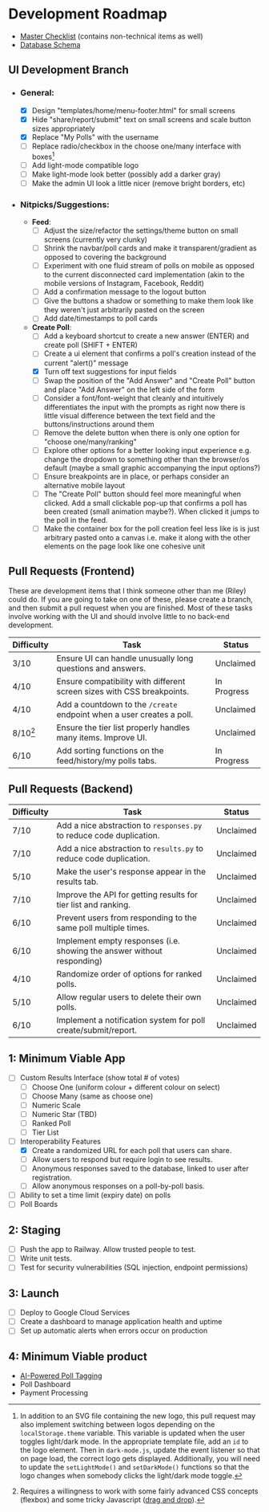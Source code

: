 # Development Roadmap

- [Master Checklist](https://docs.google.com/spreadsheets/d/1_l05MRtndCjIhHvqixORiueiIIFqz9E6iD2b9xADoRE/edit?usp=sharing) (contains non-technical items as well)
- [Database Schema](https://drive.google.com/file/d/1miwHyiKxAsvqpu6lSzgJPm7c2lLgoC4g/view?usp=drive_link)

## UI Development Branch
- ### General:
  - [x] Design "templates/home/menu-footer.html" for small screens
  - [x] Hide "share/report/submit" text on small screens and scale button sizes appropriately
  - [x] Replace "My Polls" with the username
  - [ ] Replace radio/checkbox in the choose one/many interface with boxes[^2]
  - [ ] Add light-mode compatible logo
  - [ ] Make light-mode look better (possibly add a darker gray)
  - [ ] Make the admin UI look a little nicer (remove bright borders, etc)
- ### Nitpicks/Suggestions:
  - **Feed**:
    - [ ] Adjust the size/refactor the settings/theme button on small screens (currently very clunky)
    - [ ] Shrink the navbar/poll cards and make it transparent/gradient as opposed to covering the background
    - [ ] Experiment with one fluid stream of polls on mobile as opposed to the current disconnected card implementation (akin to the mobile versions of Instagram, Facebook, Reddit)
    - [ ] Add a confirmation message to the logout button
    - [ ] Give the buttons a shadow or something to make them look like they weren't just arbitrarily pasted on the screen
    - [ ] Add date/timestamps to poll cards
  - **Create Poll**:
    - [ ] Add a keyboard shortcut to create a new answer (ENTER) and create poll (SHIFT + ENTER)
    - [ ] Create a ui element that confirms a poll's creation instead of the current "alert()" message
    - [x] Turn off text suggestions for input fields
    - [ ] Swap the position of the "Add Answer" and "Create Poll" button and place "Add Answer" on the left side of the form
    - [ ] Consider a font/font-weight that cleanly and intuitively differentiates the input with the prompts as right now there is little visual difference between the text field and the buttons/instructions around them
    - [ ] Remove the delete button when there is only one option for "choose one/many/ranking"
    - [ ] Explore other options for a better looking input experience e.g. change the dropdown to something other than the browser/os default (maybe a small graphic accompanying the input options?)
    - [ ] Ensure breakpoints are in place, or perhaps consider an alternative mobile layout
    - [ ] The "Create Poll" button should feel more meaningful when clicked. Add a small clickable pop-up that confirms a poll has been created (small animation maybe?). When clicked it jumps to the poll in the feed.
    - [ ] Make the container box for the poll creation feel less like is is just arbitrary pasted onto a canvas i.e. make it along with the other elements on the page look like one cohesive unit

## Pull Requests (Frontend)

These are development items that I think someone other than me (Riley) could do. If you are going to take on one of these, please create a branch, and then submit a pull request when you are finished. Most of these tasks involve working with the UI and should involve little to no back-end development.

| Difficulty | Task                                                                   | Status      |
| ---------- | ---------------------------------------------------------------------- | ----------- |
| 3/10       | Ensure UI can handle unusually long questions and answers.             | Unclaimed   |
| 4/10       | Ensure compatibility with different screen sizes with CSS breakpoints. | In Progress |
| 4/10       | Add a countdown to the `/create` endpoint when a user creates a poll.  | Unclaimed   |
| 8/10[^3]   | Ensure the tier list properly handles many items. Improve UI.          | Unclaimed   |
| 6/10       | Add sorting functions on the feed/history/my polls tabs.               | In Progress |

## Pull Requests (Backend)

| Difficulty | Task                                                                   | Status    |
| ---------- | ---------------------------------------------------------------------- | --------- |
| 7/10       | Add a nice abstraction to `responses.py` to reduce code duplication.   | Unclaimed |
| 7/10       | Add a nice abstraction to `results.py` to reduce code duplication.     | Unclaimed |
| 5/10       | Make the user's response appear in the results tab.                    | Unclaimed |
| 7/10       | Improve the API for getting results for tier list and ranking.         | Unclaimed |
| 6/10       | Prevent users from responding to the same poll multiple times.         | Unclaimed |
| 6/10       | Implement empty responses (i.e. showing the answer without responding) | Unclaimed |
| 4/10       | Randomize order of options for ranked polls.                           | Unclaimed |
| 5/10       | Allow regular users to delete their own polls.                         | Unclaimed |
| 6/10       | Implement a notification system for poll create/submit/report.         | Unclaimed |

[^2]: In addition to an SVG file containing the new logo, this pull request may also implement switching between logos depending on the `localStorage.theme` variable. This variable is updated when the user toggles light/dark mode. In the appropriate template file, add an `id` to the logo element. Then in `dark-mode.js`, update the event listener so that on page load, the correct logo gets displayed. Additionally, you will need to update the `setLightMode()` and `setDarkMode()` functions so that the logo changes when somebody clicks the light/dark mode toggle.

[^3]: Requires a willingness to work with some fairly advanced CSS concepts (flexbox) and some tricky Javascript ([drag and drop](https://developer.mozilla.org/en-US/docs/Web/API/HTML_Drag_and_Drop_API)).

## 1: Minimum Viable App

- [ ] Custom Results Interface (show total # of votes)
  - [ ] Choose One (uniform colour + different colour on select)
  - [ ] Choose Many (same as choose one)
  - [ ] Numeric Scale
  - [ ] Numeric Star (TBD)
  - [ ] Ranked Poll
  - [ ] Tier List
- [ ] Interoperability Features
  - [x] Create a randomized URL for each poll that users can share.
  - [ ] Allow users to respond but require login to see results.
  - [ ] Anonymous responses saved to the database, linked to user after registration.
  - [ ] Allow anonymous responses on a poll-by-poll basis.
- [ ] Ability to set a time limit (expiry date) on polls
- [ ] Poll Boards

## 2: Staging

- [ ] Push the app to Railway. Allow trusted people to test.
- [ ] Write unit tests.
- [ ] Test for security vulnerabilities (SQL injection, endpoint permissions)

## 3: Launch

- [ ] Deploy to Google Cloud Services
- [ ] Create a dashboard to manage application health and uptime
- [ ] Set up automatic alerts when errors occur on production

## 4: Minimum Viable product

- [AI-Powered Poll Tagging](https://docs.google.com/document/d/1knJN9BY2EJ27TZhUlEIYxNZZmU6g-eYaLxmL75ShN_U/edit?usp=drive_link)
- Poll Dashboard
- Payment Processing
